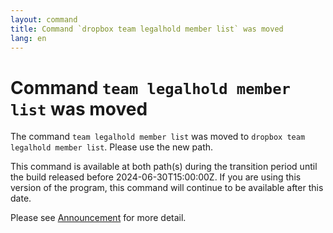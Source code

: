 ```yaml
---
layout: command
title: Command `dropbox team legalhold member list` was moved
lang: en
---
```


# Command `team legalhold member list` was moved

The command `team legalhold member list` was moved to `dropbox team legalhold member list`. Please use the new path.

This command is available at both path(s) during the transition period until the build released before 2024-06-30T15:00:00Z. If you are using this version of the program, this command will continue to be available after this date.

Please see [Announcement](https://github.com/watermint/toolbox/discussions/799) for more detail.


